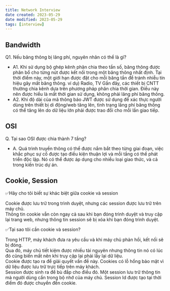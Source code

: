 ```yaml
---
title: Network Interview
date created: 2023-05-29
date modified: 2023-05-29
tags: [interview]
---
```


## Bandwidth

Q1. Nếu băng thông bị lãng phí, nguyên nhân có thể là gì?

- A1. Khi sử dụng bộ ghép kênh phân chia theo tần số, băng thông được phân bổ cho từng nút được kết nối trong một băng thông nhất định. Tại thời điểm này, một giới hạn được đặt cho mỗi băng tần để tránh nhiễu tín hiệu gây mất băng thông. ví dụ) Radio, TV Gần đây, các thiết bị CNTT thường chia kênh dựa trên phương pháp phân chia thời gian. Điều này nên được hiểu là mất thời gian sử dụng, không phải lãng phí băng thông.
- A2. Khi độ dài của mã thông báo JWT được sử dụng để xác thực người dùng trên thiết bị di động/web tăng lên, tình trạng lãng phí băng thông có thể tăng lên do dữ liệu lớn phải được trao đổi cho mỗi lần giao tiếp.

## OSI

Q. Tại sao OSI được chia thành 7 tầng?

- A. Quá trình truyền thông có thể được nắm bắt theo từng giai đoạn, việc khắc phục sự cố được tạo điều kiện thuận lợi và mỗi tầng có thể phát triển độc lập. Nó có thể được áp dụng cho nhiều loại giao thức, và cả trong kiến trúc dự án.

## Cookie, Session

✅Hãy cho tôi biết sự khác biệt giữa cookie và session

Cookie được lưu trữ trong trình duyệt, nhưng các session được lưu trữ trên máy chủ.  
Thông tin cookie vẫn còn ngay cả sau khi bạn đóng trình duyệt và truy cập lại trang web, nhưng thông tin session sẽ bị xóa khi bạn đóng trình duyệt.

✅Tại sao tôi cần cookie và session?

Trong HTTP, máy khách đưa ra yêu cầu và khi máy chủ phản hồi, kết nối sẽ bị đóng.  
Qua đó, máy chủ tiết kiệm được nhiều tài nguyên nhưng thông tin nó có lúc đó cũng biến mất nên khi truy cập lại phải lấy lại dữ liệu.  
Cookie được tạo ra để giải quyết vấn đề này. Cookies có lỗ hổng bảo mật vì dữ liệu được lưu trữ trực tiếp trên máy khách.  
Session được sinh ra để bù đắp cho điều đó. Một session lưu trữ thông tin mà người dùng cần trong bộ nhớ của máy chủ. Session Id được tạo tại thời điểm đó được chuyển đến cookie.
